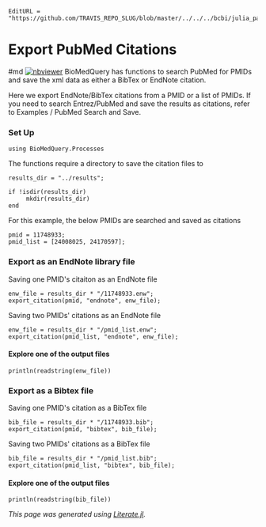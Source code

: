 ```@meta
EditURL = "https://github.com/TRAVIS_REPO_SLUG/blob/master/../../../bcbi/julia_packages/BioMedQuery/examples/literate_src/4_pubmed_export_citations.jl"
```

# Export PubMed Citations

#md [![nbviewer](https://img.shields.io/badge/example-nbviewer-orange.svg)](http://nbviewer.jupyter.org/github/bcbi/BioMedQuery.jl/tree/master/docs/src/notebooks/pubmed_export_citations.ipynb)
BioMedQuery has functions to search PubMed for PMIDs and save the xml data
as either a BibTex or EndNote citation.

Here we export EndNote/BibTex citations from a PMID or a list of PMIDs. If you need
to search Entrez/PubMed and save the results as citations, refer to Examples / PubMed Search and Save.

### Set Up

```@example 4_pubmed_export_citations
using BioMedQuery.Processes
```

The functions require a directory to save the citation files to

```@example 4_pubmed_export_citations
results_dir = "../results";

if !isdir(results_dir)
     mkdir(results_dir)
end
```

For this example, the below PMIDs are searched and saved as citations

```@example 4_pubmed_export_citations
pmid = 11748933;
pmid_list = [24008025, 24170597];
```

### Export as an EndNote library file

Saving one PMID's citaiton as an EndNote file

```@example 4_pubmed_export_citations
enw_file = results_dir * "/11748933.enw";
export_citation(pmid, "endnote", enw_file);
```

Saving two PMIDs' citations as an EndNote file

```@example 4_pubmed_export_citations
enw_file = results_dir * "/pmid_list.enw";
export_citation(pmid_list, "endnote", enw_file);
```

#### Explore one of the output files

```@example 4_pubmed_export_citations
println(readstring(enw_file))
```

### Export as a Bibtex file

Saving one PMID's citation as a BibTex file

```@example 4_pubmed_export_citations
bib_file = results_dir * "/11748933.bib";
export_citation(pmid, "bibtex", bib_file);
```

Saving two PMIDs' citations as a BibTex file

```@example 4_pubmed_export_citations
bib_file = results_dir * "/pmid_list.bib";
export_citation(pmid_list, "bibtex", bib_file);
```

#### Explore one of the output files

```@example 4_pubmed_export_citations
println(readstring(bib_file))
```

*This page was generated using [Literate.jl](https://github.com/fredrikekre/Literate.jl).*


